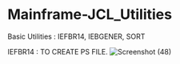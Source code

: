 # Mainframe-JCL_Utilities
Basic Utilities : IEFBR14, IEBGENER, SORT

IEFBR14 : TO CREATE PS FILE.
![Screenshot (48)](https://github.com/user-attachments/assets/c432de6d-b1b0-45c5-bf4d-29583c159ec4)
